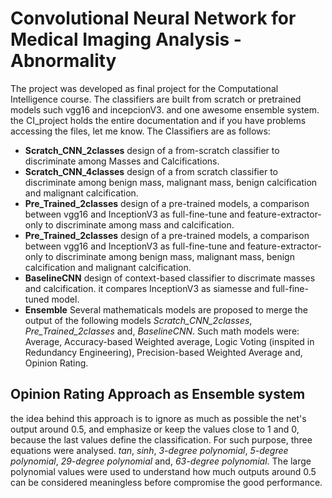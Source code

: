 # Convolutional Neural Network for Medical Imaging Analysis - Abnormality

The project was developed as final project for the Computational Intelligence course. The classifiers are built from scratch or pretrained models such vgg16 and incepcionV3. and one awesome ensemble system. the CI_project holds the entire documentation and if you have problems accessing the files, let me know.
The Classifiers are as follows:


* **Scratch_CNN_2classes** design of a from-scratch classifier to discriminate among Masses and Calcifications.
* **Scratch_CNN_4classes** design of a from scratch classifier to discriminate among benign mass, malignant mass, benign calcification and malignant calcification.
* **Pre_Trained_2classes** design of a pre-trained models, a comparison between vgg16 and InceptionV3 as full-fine-tune and feature-extractor-only to discriminate among mass and calcification.
* **Pre_Trained_2classes** design of a pre-trained models, a comparison between vgg16 and InceptionV3 as full-fine-tune and feature-extractor-only to discriminate among benign mass, malignant mass, benign calcification and malignant calcification.
* **BaselineCNN** design of context-based classifier to discrimate masses and calcification. it compares InceptionV3 as siamesse and full-fine-tuned model.
* **Ensemble** Several mathematicals models are proposed  to merge the output of the following models _Scratch_CNN_2classes_, _Pre_Trained_2classes_ and, _BaselineCNN_. Such math models were: Average, Accuracy-based Weighted average, Logic Voting (inspited in Redundancy Engineering), Precision-based Weighted Average and, Opinion Rating.
## Opinion Rating Approach as Ensemble system
the idea behind this approach is to ignore as much as possible the net's output around 0.5, and emphasize or keep the values close to 1 and 0, because the last values define the classification. For such purpose, three equations were analysed. _tan_, _sinh_, _3-degree polynomial_, _5-degree polynomial_, _29-degree polynomial_ and, _63-degree polynomial_. The large polynomial values were used to understand how much outputs around 0.5 can be considered meaningless before compromise the good performance. 
